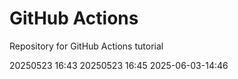 # GitHub Actions
Repository for GitHub Actions tutorial

20250523 16:43
20250523 16:45
2025-06-03-14:46

